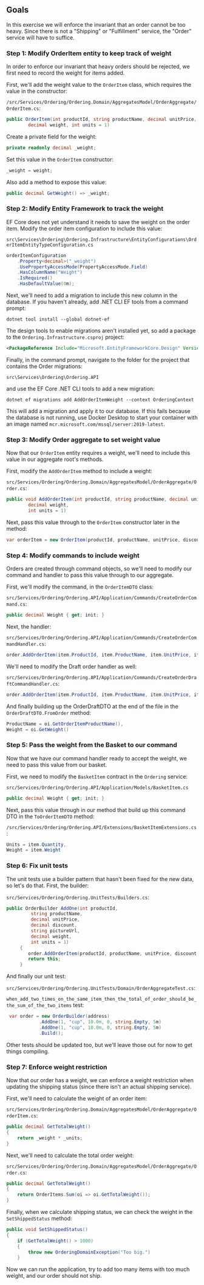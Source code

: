 ## Goals

In this exercise we will enforce the invariant that an order cannot be too heavy. Since there is not a "Shipping" or "Fulfillment" service, the "Order" service will have to suffice.

### Step 1: Modify OrderItem entity to keep track of weight

In order to enforce our invariant that heavy orders should be rejected, we first need to record the weight for items added.

First, we'll add the weight value to the `OrderItem` class, which requires the value in the constructor:

`/src/Services/Ordering/Ordering.Domain/AggregatesModel/OrderAggregate/OrderItem.cs`:

```csharp
public OrderItem(int productId, string productName, decimal unitPrice, decimal discount, string PictureUrl,
        decimal weight, int units = 1)
```

Create a private field for the weight:

```csharp
private readonly decimal _weight;
```

Set this value in the `OrderItem` constructor:

```csharp
_weight = weight;
```

Also add a method to expose this value:

```csharp
public decimal GetWeight() => _weight;
```

### Step 2: Modify Entity Framework to track the weight

EF Core does not yet understand it needs to save the weight on the order item. Modify the order item configuration to include this value:

`src\Services\Ordering\Ordering.Infrastructure\EntityConfigurations\OrderItemEntityTypeConfiguration.cs`

```csharp
orderItemConfiguration
    .Property<decimal>("_weight")
    .UsePropertyAccessMode(PropertyAccessMode.Field)
    .HasColumnName("Weight")
    .IsRequired()
    .HasDefaultValue(0m);
```

Next, we'll need to add a migration to include this new column in the database. If you haven't already, add .NET CLI EF tools from a command prompt:

```
dotnet tool install --global dotnet-ef
```

The design tools to enable migrations aren't installed yet, so add a package to the `Ordering.Infrastructure.csproj` project:

```xml
<PackageReference Include="Microsoft.EntityFrameworkCore.Design" Version="6.0.0" />
```

Finally, in the command prompt, navigate to the folder for the project that contains the Order migrations:

`src\Services\Ordering\Ordering.API`

and use the EF Core .NET CLI tools to add a new migration:

```
dotnet ef migrations add AddOrderItemWeight --context OrderingContext
```

This will add a migration and apply it to our database. If this fails because the database is not running, use Docker Desktop to start your container with an image named `mcr.microsoft.com/mssql/server:2019-latest`.

### Step 3: Modify Order aggregate to set weight value

Now that our `OrderItem` entity requires a weight, we'll need to include this value in our aggregate root's methods.

First, modify the `AddOrderItem` method to include a weight:

`src/Services/Ordering/Ordering.Domain/AggregatesModel/OrderAggregate/Order.cs`:

```csharp
public void AddOrderItem(int productId, string productName, decimal unitPrice, decimal discount, string pictureUrl,
        decimal weight, 
        int units = 1)
```

Next, pass this value through to the `OrderItem` constructor later in the method:

```csharp
var orderItem = new OrderItem(productId, productName, unitPrice, discount, pictureUrl, weight, units);
```

### Step 4: Modify commands to include weight

Orders are created through command objects, so we'll need to modify our command and handler to pass this value through to our aggregate.

First, we'll modify the command, in the `OrderItemDTO` class:

`src/Services/Ordering/Ordering.API/Application/Commands/CreateOrderCommand.cs`:

```csharp
public decimal Weight { get; init; }
```

Next, the handler:

`src/Services/Ordering/Ordering.API/Application/Commands/CreateOrderCommandHandler.cs`:

```csharp
order.AddOrderItem(item.ProductId, item.ProductName, item.UnitPrice, item.Discount, item.PictureUrl, item.Weight, item.Units);
```

We'll need to modify the Draft order handler as well:

`src/Services/Ordering/Ordering.API/Application/Commands/CreateOrderDraftCommandHandler.cs`:

```csharp
order.AddOrderItem(item.ProductId, item.ProductName, item.UnitPrice, item.Discount, item.PictureUrl, item.Weight, item.Units);
```

And finally building up the OrderDraftDTO at the end of the file in the `OrderDraftDTO.FromOrder` method:

```csharp
ProductName = oi.GetOrderItemProductName(),
Weight = oi.GetWeight()
```

### Step 5: Pass the weight from the Basket to our command

Now that we have our command handler ready to accept the weight, we need to pass this value from our basket. 

First, we need to modify the `BasketItem` contract in the `Ordering` service:

`src/Services/Ordering/Ordering.API/Application/Models/BasketItem.cs`

```csharp
public decimal Weight { get; init; }
```

Next, pass this value through in our method that build up this command DTO in the `ToOrderItemDTO` method:

`/src/Services/Ordering/Ordering.API/Extensions/BasketItemExtensions.cs`:

```csharp
Units = item.Quantity,
Weight = item.Weight
```

### Step 6: Fix unit tests

The unit tests use a builder pattern that hasn't been fixed for the new data, so let's do that. First, the builder:

`src/Services/Ordering/Ordering.UnitTests/Builders.cs`:

```csharp
public OrderBuilder AddOne(int productId,
         string productName,
         decimal unitPrice,
         decimal discount,
         string pictureUrl,
         decimal weight,
         int units = 1)
     {
        order.AddOrderItem(productId, productName, unitPrice, discount, pictureUrl, weight, units);
        return this;
     }
```

And finally our unit test:

`src/Services/Ordering/Ordering.UnitTests/Domain/OrderAggregateTest.cs`:

`when_add_two_times_on_the_same_item_then_the_total_of_order_should_be_the_sum_of_the_two_items` test:

```csharp
 var order = new OrderBuilder(address)
            .AddOne(1, "cup", 10.0m, 0, string.Empty, 5m)
            .AddOne(1, "cup", 10.0m, 0, string.Empty, 5m)
            .Build();
```

Other tests should be updated too, but we'll leave those out for now to get things compiling.


### Step 7: Enforce weight restriction

Now that our order has a weight, we can enforce a weight restriction when updating the shipping status (since there isn't an actual shipping service).

First, we'll need to calculate the weight of an order item:

`src/Services/Ordering/Ordering.Domain/AggregatesModel/OrderAggregate/OrderItem.cs`:

```csharp
public decimal GetTotalWeight()
{
    return _weight * _units;
}
```

Next, we'll need to calculate the total order weight:

`src/Services/Ordering/Ordering.Domain/AggregatesModel/OrderAggregate/Order.cs`:

```csharp
public decimal GetTotalWeight()
{
    return OrderItems.Sum(oi => oi.GetTotalWeight());
}
```

Finally, when we calculate shipping status, we can check the weight in the `SetShippedStatus` method:

```csharp
public void SetShippedStatus()
{
    if (GetTotalWeight() > 1000)
    {
        throw new OrderingDomainException("Too big.")
    }
```

Now we can run the application, try to add too many items with too much weight, and our order should not ship.
